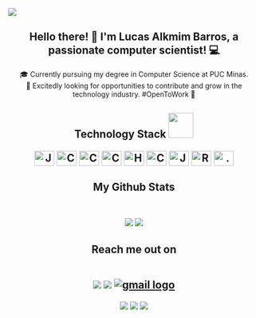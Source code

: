 
<p align="center">
 
</p align="center">
<img src="https://github.com/LucasAlkmimBarros/LucasAlkmimBarros/blob/main/images/newbg(1).png" />



<h2 align="center">
  Hello there! 👋 I'm Lucas Alkmim Barros, a passionate computer scientist! 💻 
</h2>  
  <p align="center">
  🎓 Currently pursuing my degree in Computer Science at PUC Minas. <br>
  🚀 Excitedly looking for opportunities to contribute and grow in the technology industry. #OpenToWork 🌟
</p>

<h2 align="center">Technology Stack <img src="https://github.com/LucasAlkmimBarros/LucasAlkmimBarros/blob/main/images/laptop.gif" width="50">
<br>

<p align="center">
   <img align="center" alt="Java Icon" height="30" width="40" src="https://cdn.jsdelivr.net/gh/devicons/devicon/icons/java/java-original.svg" >

   <img  align="center" height="30" width="40" alt="C Icon" src="https://cdn.jsdelivr.net/gh/devicons/devicon/icons/c/c-line.svg"/>

   <img  align="center" height="30" width="40" alt="C++ Icon" src="https://cdn.jsdelivr.net/gh/devicons/devicon/icons/cplusplus/cplusplus-plain.svg"/>

   <img  align="center" height="30" width="40" alt="C# Icon" src="https://cdn.jsdelivr.net/gh/devicons/devicon/icons/csharp/csharp-line.svg"/>
   
   <img  align="center" height="30" width="40" alt="HTML5 Icon" src="https://cdn.jsdelivr.net/gh/devicons/devicon/icons/html5/html5-plain-wordmark.svg" />
   
   <img  align="center" height="30" width="40" alt="CSS3 Icon" src="https://cdn.jsdelivr.net/gh/devicons/devicon/icons/css3/css3-plain-wordmark.svg" />   

   <img  align="center" height="30" width="40" alt="JS Icon" src="https://cdn.jsdelivr.net/gh/devicons/devicon/icons/javascript/javascript-plain.svg" />

   <img  align="center" height="30" width="40" alt="React Icon" src="https://cdn.jsdelivr.net/gh/devicons/devicon/icons/react/react-original.svg" />

   <img  align="center" height="30" width="40" alt=".NET Icon" src="https://cdn.jsdelivr.net/gh/devicons/devicon/icons/dot-net/dot-net-original.svg" />

</p>

</h2>

<h2 align="center">
  My Github Stats
  <br><br>
<p align = "center">
  <img  src = "https://github-readme-stats.vercel.app/api?username=LucasAlkmimBarros&show_icons=true&theme=radical&line_height=40">
  <img src = "https://github-readme-stats.vercel.app/api/top-langs/?username=LucasAlkmimBarros&hide=html,css,java,shaderlab,kotlin,hlsl&theme=radical">
</p>
</h2>

<h2 align="center">Reach me out on 
  <br><br>
  <p align="center">
<a href="https://www.instagram.com/lucas.alk/" target="_blank"><img src="https://img.shields.io/badge/-Instagram-%23E4405F?style=for-the-badge&logo=instagram&logoColor=white" target="_blank"></a>
  <a href="https://www.linkedin.com/in/lucas-alkmim-594087277/" target="_blank"><img src="https://img.shields.io/badge/-LinkedIn-%230077B5?style=for-the-badge&logo=linkedin&logoColor=white" target="_blank"></a> 
    <a href="mailto:lucasalk2005@gmail.com" target="_blank">
    <img src="https://img.shields.io/static/v1?message=Gmail&logo=gmail&label=&color=D14836&logoColor=white&labelColor=&style=for-the-badge" alt="gmail logo"  />
  </a>
</p>
</h2>
<p align="center">
 
 <img src="https://badges.pufler.dev/visits/LucasAlkmimBarros/LucasAlkmimBarros"/> 
 <img src="https://badges.pufler.dev/repos/LucasAlkmimBarros"/>
 <img src="https://badges.pufler.dev/commits/monthly/LucasAlkmimBarros"/>

</p>


